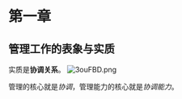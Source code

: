 # 第一章
## 管理工作的表象与实质
实质是**协调关系**。
![3ouFBD.png](https://s2.ax1x.com/2020/03/04/3ouFBD.png)

管理的核心就是*协调*，管理能力的核心就是*协调能力*。
